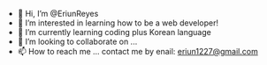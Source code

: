 - 👋 Hi, I’m @EriunReyes
- 👀 I’m interested in learning how to be a web developer!
- 🌱 I’m currently learning coding plus Korean language
- 💞️ I’m looking to collaborate on ...
- 📫 How to reach me ... contact me by enail: eriun1227@gmail.com

<!---
EriunReyes/EriunReyes is a ✨ special ✨ repository because its `README.md` (this file) appears on your GitHub profile.
You can click the Preview link to take a look at your changes.
--->
